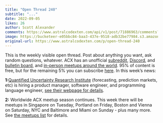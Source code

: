```yaml
---
title: "Open Thread 240"
subtitle: "..."
date: 2022-09-05
likes: 26
author: Scott Alexander
comments: https://www.astralcodexten.com/api/v1/post/71886963/comments?&all_comments=true
image: https://bucketeer-e05bbc84-baa3-437e-9518-adb32be77984.s3.amazonaws.com/public/images/fc13f7bf-197b-4608-8ddb-adf46d9dfa61_281x255.webp
original-url: https://www.astralcodexten.com/p/open-thread-240
---
```

This is the weekly visible open thread. Post about anything you want, ask random questions, whatever. ACX has an unofficial [subreddit](https://www.reddit.com/r/slatestarcodex/), [Discord](https://discord.gg/RTKtdut), and [bulletin board](https://www.datasecretslox.com/index.php), and [in-person meetups around the world](https://www.lesswrong.com/community?filters%5B0%5D=SSC). 95% of content is free, but for the remaining 5% you can subscribe [here](https://astralcodexten.substack.com/subscribe?). In this week’s news:

**1:**[Quantified Uncertainty Research Institute](https://quantifieduncertainty.org/) (forecasting, prediction markets, etc) is hiring a product manager, software engineer, and programming language engineer, [see their webpage for details](https://quantifieduncertainty.org/careers).

**2:** Worldwide ACX meetup season continues. This week there will be meetups in Singapore on Tuesday, Portland on Friday, Boston and Vienna on Saturday, NYC and Baltimore and Miami on Sunday - plus many more. See [the meetups list](https://astralcodexten.substack.com/p/meetups-everywhere-2022-times-and) for details.
